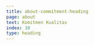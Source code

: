 ```yaml
---
title: about-commitment-heading
page: about
text: Komitmen Kualitas
index: 10
type: heading
---
```

